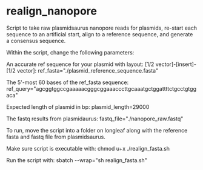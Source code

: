 # realign_nanopore

Script to take raw plasmidsaurus nanopore reads for plasmids, re-start each sequence to an artificial start, align to a reference sequence, and generate a consensus sequence.


Within the script, change the following parameters:

An accurate ref sequence for your plasmid with layout: [1/2 vector]-[insert]-[1/2 vector]:
ref_fasta="./plasmid_reference_sequence.fasta"

The 5'-most 60 bases of the ref_fasta sequence:
ref_query="agcggtggccgaaaaacgggcggaaacccttgcaaatgctggattttctgcctgtggaca"

Expected length of plasmid in bp:
plasmid_length=29000

The fastq results from plasmidaurus:
fastq_file="./nanopore_raw.fastq"


To run, move the script into a folder on longleaf along with the reference fasta and fastq file from plasmidsaurus.

Make sure script is executable with:
chmod u+x ./realign_fasta.sh

Run the script with:
sbatch --wrap="sh realign_fasta.sh"
